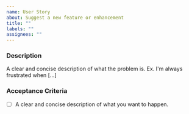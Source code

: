 ```yaml
---
name: User Story
about: Suggest a new feature or enhancement
title: ""
labels: ""
assignees: ""
---
```


<!-- Please tag this issue with the appropriate labels before creating. -->

### Description

A clear and concise description of what the problem is. Ex. I'm always frustrated when [...]

### Acceptance Criteria

- [ ] A clear and concise description of what you want to happen.

